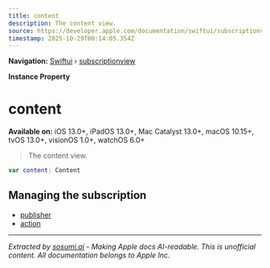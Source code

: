 ```yaml
---
title: content
description: The content view.
source: https://developer.apple.com/documentation/swiftui/subscriptionview/content
timestamp: 2025-10-29T00:14:05.354Z
---
```


**Navigation:** [Swiftui](/documentation/swiftui) › [subscriptionview](/documentation/swiftui/subscriptionview)

**Instance Property**

# content

**Available on:** iOS 13.0+, iPadOS 13.0+, Mac Catalyst 13.0+, macOS 10.15+, tvOS 13.0+, visionOS 1.0+, watchOS 6.0+

> The content view.

```swift
var content: Content
```

## Managing the subscription

- [publisher](/documentation/swiftui/subscriptionview/publisher)
- [action](/documentation/swiftui/subscriptionview/action)

---

*Extracted by [sosumi.ai](https://sosumi.ai) - Making Apple docs AI-readable.*
*This is unofficial content. All documentation belongs to Apple Inc.*
